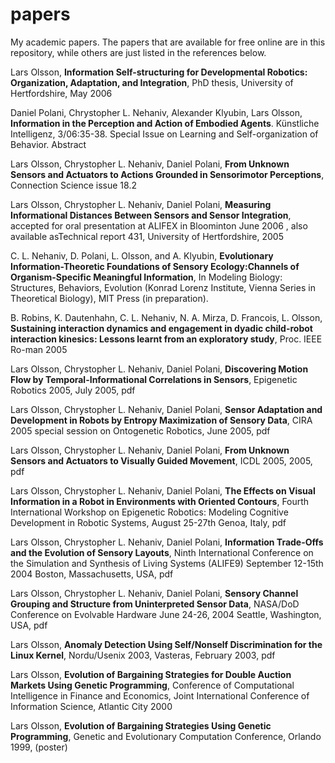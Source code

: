 # papers
My academic papers. The papers that are available for free online are in this repository, while others are just listed in the references below.

Lars Olsson, <b>Information Self-structuring for Developmental Robotics: Organization, Adaptation, and Integration</b>, PhD thesis, University of Hertfordshire, May 2006

Daniel Polani, Chrystopher L. Nehaniv, Alexander Klyubin, Lars Olsson, <b>Information in the Perception and Action of Embodied Agents</b>. Künstliche Intelligenz, 3/06:35-38. Special Issue on Learning and Self-organization of Behavior. Abstract

Lars Olsson, Chrystopher L. Nehaniv, Daniel Polani, <b>From Unknown Sensors and Actuators to Actions Grounded in Sensorimotor Perceptions</b>, Connection Science issue 18.2

Lars Olsson, Chrystopher L. Nehaniv, Daniel Polani, <b>Measuring Informational Distances Between Sensors and Sensor Integration</b>, accepted for oral presentation at ALIFEX in Bloominton June 2006 , also available asTechnical report 431, University of Hertfordshire, 2005

C. L. Nehaniv, D. Polani, L. Olsson, and A. Klyubin, <b>Evolutionary Information-Theoretic Foundations of Sensory Ecology:Channels of Organism-Specific Meaningful Information</b>, In Modeling Biology: Structures, Behaviors, Evolution (Konrad Lorenz Institute, Vienna Series in Theoretical Biology), MIT Press (in preparation).

B. Robins, K. Dautenhahn, C. L. Nehaniv, N. A. Mirza, D. Francois, L. Olsson, <b>Sustaining interaction dynamics and engagement in dyadic child-robot interaction kinesics: Lessons learnt from an exploratory study</b>, Proc. IEEE Ro-man 2005

Lars Olsson, Chrystopher L. Nehaniv, Daniel Polani, <b>Discovering Motion Flow by Temporal-Informational Correlations in Sensors</b>, Epigenetic Robotics 2005, July 2005, pdf

Lars Olsson, Chrystopher L. Nehaniv, Daniel Polani, <b>Sensor Adaptation and Development in Robots by Entropy Maximization of Sensory Data</b>, CIRA 2005 special session on Ontogenetic Robotics, June 2005, pdf

Lars Olsson, Chrystopher L. Nehaniv, Daniel Polani, <b>From Unknown Sensors and Actuators to Visually Guided Movement</b>, ICDL 2005, 2005, pdf

Lars Olsson, Chrystopher L. Nehaniv, Daniel Polani, <b>The Effects on Visual Information in a Robot in Environments with Oriented Contours</b>, Fourth International Workshop on Epigenetic Robotics: Modeling Cognitive Development in Robotic Systems, August 25-27th Genoa, Italy, pdf

Lars Olsson, Chrystopher L. Nehaniv, Daniel Polani, <b>Information Trade-Offs and the Evolution of Sensory Layouts</b>, Ninth International Conference on the Simulation and Synthesis of Living Systems (ALIFE9) September 12-15th 2004 Boston, Massachusetts, USA, pdf

Lars Olsson, Chrystopher L. Nehaniv, Daniel Polani, <b>Sensory Channel Grouping and Structure from Uninterpreted Sensor Data</b>, NASA/DoD Conference on Evolvable Hardware June 24-26, 2004 Seattle, Washington, USA, pdf

Lars Olsson, <b>Anomaly Detection Using Self/Nonself Discrimination for the Linux Kernel</b>, Nordu/Usenix 2003, Vasteras, February 2003, pdf

Lars Olsson, <b>Evolution of Bargaining Strategies for Double Auction Markets Using Genetic Programming</b>, Conference of Computational Intelligence in Finance and Economics, Joint International Conference of Information Science, Atlantic City 2000

Lars Olsson, <b>Evolution of Bargaining Strategies Using Genetic Programming</b>, Genetic and Evolutionary Computation Conference, Orlando 1999, (poster)



